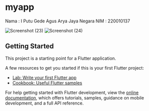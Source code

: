 # myapp

Nama : I Putu Gede Agus Arya Jaya Negara
NIM : 220010137

![Screenshot (23)](https://github.com/user-attachments/assets/7c0fd719-deac-4166-9d11-4c2d02e1a386)
![Screenshot (24)](https://github.com/user-attachments/assets/8d69d34e-ec76-425e-9ebb-b579d386cb90)


## Getting Started

This project is a starting point for a Flutter application.

A few resources to get you started if this is your first Flutter project:

- [Lab: Write your first Flutter app](https://docs.flutter.dev/get-started/codelab)
- [Cookbook: Useful Flutter samples](https://docs.flutter.dev/cookbook)

For help getting started with Flutter development, view the
[online documentation](https://docs.flutter.dev/), which offers tutorials,
samples, guidance on mobile development, and a full API reference.
